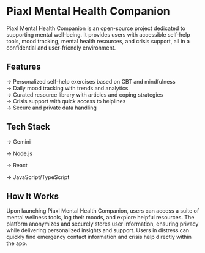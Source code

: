 # PiaxI Mental Health Companion

PiaxI Mental Health Companion is an open-source project dedicated to supporting mental well-being. It provides users with accessible self-help tools, mood tracking, mental health resources, and crisis support, all in a confidential and user-friendly environment.

## Features

-> Personalized self-help exercises based on CBT and mindfulness  
-> Daily mood tracking with trends and analytics  
-> Curated resource library with articles and coping strategies  
-> Crisis support with quick access to helplines  
-> Secure and private data handling  

## Tech Stack

-> Gemini

-> Node.js  

-> React  

-> JavaScript/TypeScript  

## How It Works

Upon launching PiaxI Mental Health Companion, users can access a suite of mental wellness tools, log their moods, and explore helpful resources. The platform anonymizes and securely stores user information, ensuring privacy while delivering personalized insights and support. Users in distress can quickly find emergency contact information and crisis help directly within the app.
